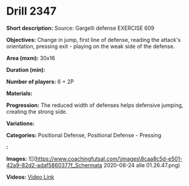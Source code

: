 # Drill 2347

**Short description:**
Source: Gargelli defense EXERCISE 609

**Objectives:**
Change in jump, first line of defense, reading the attack's orientation, pressing exit - playing on the weak side of the defense.

**Area (mxm):**
30x16

**Duration (min):**


**Number of players:**
6 + 2P

**Materials:**


**Progression:**
The reduced width of defenses helps defensive jumping, creating the strong side.

**Variations:**


**Categories:**
Positional Defense, Positional Defense - Pressing

**:**


**Images:**
![](https://www.coachingfutsal.com/\images\8caa8c5d-e501-42a9-82d2-adaf5860377f_Schermata 2020-08-24 alle 01.26.47.png)

**Videos:**
[Video Link](https://www.youtube.com/embed/F7LWhHHZKz0)

